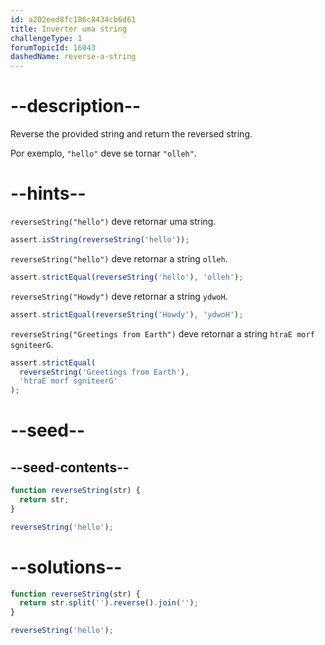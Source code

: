 ```yaml
---
id: a202eed8fc186c8434cb6d61
title: Inverter uma string
challengeType: 1
forumTopicId: 16043
dashedName: reverse-a-string
---
```


# --description--

Reverse the provided string and return the reversed string.

Por exemplo, `"hello"` deve se tornar `"olleh"`.

# --hints--

`reverseString("hello")` deve retornar uma string.

```js
assert.isString(reverseString('hello'));
```

`reverseString("hello")` deve retornar a string `olleh`.

```js
assert.strictEqual(reverseString('hello'), 'olleh');
```

`reverseString("Howdy")` deve retornar a string `ydwoH`.

```js
assert.strictEqual(reverseString('Howdy'), 'ydwoH');
```

`reverseString("Greetings from Earth")` deve retornar a string `htraE morf sgniteerG`.

```js
assert.strictEqual(
  reverseString('Greetings from Earth'),
  'htraE morf sgniteerG'
);
```

# --seed--

## --seed-contents--

```js
function reverseString(str) {
  return str;
}

reverseString('hello');
```

# --solutions--

```js
function reverseString(str) {
  return str.split('').reverse().join('');
}

reverseString('hello');
```
